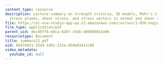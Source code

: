 ```yaml
---
content_type: resource
description: Lecture summary on strength criteria, 3D models, Mohr's Circle, Mohr
  stress planes, shear stress, and stress vectors in normal and shear components.
file: https://ol-ocw-studio-app-qa.s3.amazonaws.com/courses/1-050-engineering-mechanics-i-fall-2007/6b47e02132d41461231ad5de61411c86_summary11.pdf
file_type: application/pdf
parent_uid: dec40ff4-e8ca-636f-c6db-d88880914a96
resourcetype: Document
title: summary11.pdf
uid: 6b47e021-32d4-1461-231a-d5de61411c86
video_metadata:
  youtube_id: null
---
```

